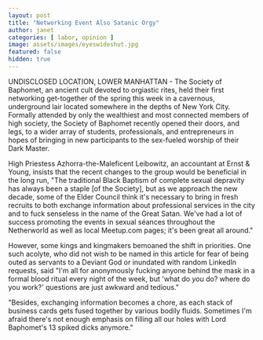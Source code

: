 ```yaml
---
layout: post
title: "Networking Event Also Satanic Orgy"
author: janet
categories: [ labor, opinion ]
image: assets/images/eyeswideshut.jpg
featured: false
hidden: true
---
```


UNDISCLOSED LOCATION, LOWER MANHATTAN - The Society of Baphomet, an ancient cult devoted to orgiastic rites, held their first networking get-together of the spring this week in a cavernous, underground lair located somewhere in the depths of New York City. Formally attended by only the wealthiest and most connected members of high society, the Society of Baphomet recently opened their doors, and legs, to a wider array of students, professionals, and entrepreneurs in hopes of bringing in new participants to the sex-fueled worship of their Dark Master.

High Priestess Azhorra-the-Maleficent Leibowitz, an accountant at Ernst & Young, insists that the recent changes to the group would be beneficial in the long run, "The traditional Black Baptism of complete sexual depravity has always been a staple [of the Society], but as we approach the new decade, some of the Elder Council think it's necessary to bring in fresh recruits to both exchange information about professional services in the city and to fuck senseless in the name of the Great Satan. We've had a lot of success promoting the events in sexual séances throughout the Netherworld as well as local Meetup.com pages; it's been great all around."

However, some kings and kingmakers bemoaned the shift in priorities. One such acolyte, who did not wish to be named in this article for fear of being outed as servants to a Deviant God or inundated with random LinkedIn requests, said "I'm all for anonymously fucking anyone behind the mask in a formal blood ritual every night of the week, but 'what do _you_ do? where do you work?' questions are just awkward and tedious."

"Besides, exchanging information becomes a chore, as each stack of business cards gets fused together by various bodily fluids. Sometimes I'm afraid there's not enough emphasis on filling all our holes with Lord Baphomet's 13 spiked dicks anymore."